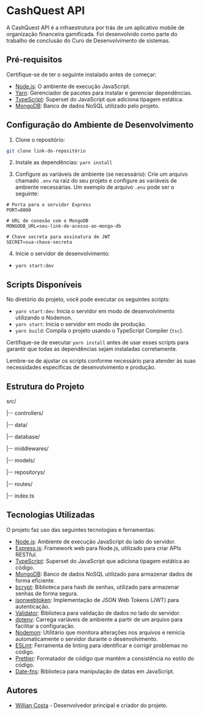 # CashQuest API

A CashQuest API é a infraestrutura por trás de um aplicativo mobile de organização financeira gamificada. Foi desenvolvido como parte do trabalho de conclusão do Curo de Desenvolvimento de sistemas.

## Pré-requisitos

Certifique-se de ter o seguinte instalado antes de começar:

- [Node.js](https://nodejs.org/): O ambiente de execução JavaScript.
- [Yarn](https://yarnpkg.com/): Gerenciador de pacotes para instalar e gerenciar dependências.
- [TypeScript](https://www.typescriptlang.org/): Superset do JavaScript que adiciona tipagem estática.
- [MongoDB](https://www.mongodb.com/): Banco de dados NoSQL utilizado pelo projeto.

## Configuração do Ambiente de Desenvolvimento

1. Clone o repositório:

```bash
git clone link-do-repositório
```

2. Instale as dependências:
`yarn install`

3. Configure as variáveis de ambiente (se necessário):
Crie um arquivo chamado `.env` na raiz do seu projeto e configure as variáveis de ambiente necessárias. Um exemplo de arquivo `.env` pode ser o seguinte:

```
# Porta para o servidor Express
PORT=8000

# URL de conexão com o MongoDB
MONGODB_URL=seu-link-de-acesso-ao-mongo-db

# Chave secreta para assinatura de JWT
SECRET=sua-chave-secreta
```

4. Inicie o servidor de desenvolvimento:
- `yarn start:dev`

## Scripts Disponíveis

No diretório do projeto, você pode executar os seguintes scripts:

- `yarn start:dev`: Inicia o servidor em modo de desenvolvimento utilizando o Nodemon.
- `yarn start`: Inicia o servidor em modo de produção.
- `yarn build`: Compila o projeto usando o TypeScript Compiler (`tsc`).

Certifique-se de executar `yarn install` antes de usar esses scripts para garantir que todas as dependências sejam instaladas corretamente.

Lembre-se de ajustar os scripts conforme necessário para atender às suas necessidades específicas de desenvolvimento e produção.

## Estrutura do Projeto

src/

|-- controllers/

|-- data/

|-- database/

|-- middlewares/

|-- models/

|-- repositorys/

|-- routes/

|-- index.ts

## Tecnologias Utilizadas

O projeto faz uso das seguintes tecnologias e ferramentas:

- [Node.js](https://nodejs.org/): Ambiente de execução JavaScript do lado do servidor.
- [Express.js](https://expressjs.com/): Framework web para Node.js, utilizado para criar APIs RESTful.
- [TypeScript](https://www.typescriptlang.org/): Superset do JavaScript que adiciona tipagem estática ao código.
- [MongoDB](https://www.mongodb.com/): Banco de dados NoSQL utilizado para armazenar dados de forma eficiente.
- [bcrypt](https://www.npmjs.com/package/bcrypt): Biblioteca para hash de senhas, utilizado para armazenar senhas de forma segura.
- [jsonwebtoken](https://www.npmjs.com/package/jsonwebtoken): Implementação de JSON Web Tokens (JWT) para autenticação.
- [Validator](https://www.npmjs.com/package/validator): Biblioteca para validação de dados no lado do servidor.
- [dotenv](https://www.npmjs.com/package/dotenv): Carrega variáveis de ambiente a partir de um arquivo para facilitar a configuração.
- [Nodemon](https://www.npmjs.com/package/nodemon): Utilitário que monitora alterações nos arquivos e reinicia automaticamente o servidor durante o desenvolvimento.
- [ESLint](https://eslint.org/): Ferramenta de linting para identificar e corrigir problemas no código.
- [Prettier](https://prettier.io/): Formatador de código que mantém a consistência no estilo do código.
- [Date-fns](https://date-fns.org/): Biblioteca para manipulação de datas em JavaScript.

## Autores

- [Willian Costa](https://github.com/costaowillian) - Desenvolvedor principal e criador do projeto.

